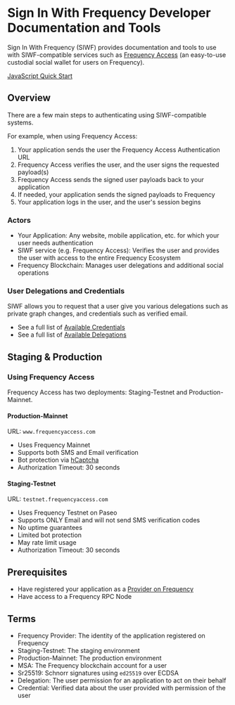 # Sign In With Frequency Developer Documentation and Tools

Sign In With Frequency (SIWF) provides documentation and tools to use with SIWF-compatible services such as [Frequency Access](https://frequencyaccess.com) (an easy-to-use custodial social wallet for users on Frequency).

[JavaScript Quick Start](./QuickStart.md)

## Overview

There are a few main steps to authenticating using SIWF-compatible systems.

For example, when using Frequency Access:

1. Your application sends the user the Frequency Access Authentication URL
2. Frequency Access verifies the user, and the user signs the requested payload(s)
3. Frequency Access sends the signed user payloads back to your application
4. If needed, your application sends the signed payloads to Frequency
5. Your application logs in the user, and the user's session begins

### Actors

- Your Application: Any website, mobile application, etc. for which your user needs authentication
- SIWF service (e.g. Frequency Access): Verifies the user and provides the user with access to the entire Frequency Ecosystem
- Frequency Blockchain: Manages user delegations and additional social operations

### User Delegations and Credentials

SIWF allows you to request that a user give you various delegations such as private graph changes, and credentials such as verified email.

- See a full list of [Available Credentials](./Credentials.md)
- See a full list of [Available Delegations](./Delegations.md)

## Staging & Production

### Using Frequency Access

Frequency Access has two deployments: Staging-Testnet and Production-Mainnet.

#### Production-Mainnet

URL: `www.frequencyaccess.com`

- Uses Frequency Mainnet
- Supports both SMS and Email verification
- Bot protection via [hCaptcha](https://www.hcaptcha.com/)
- Authorization Timeout: 30 seconds

#### Staging-Testnet

URL: `testnet.frequencyaccess.com`

- Uses Frequency Testnet on Paseo
- Supports ONLY Email and will not send SMS verification codes
- No uptime guarantees
- Limited bot protection
- May rate limit usage
- Authorization Timeout: 30 seconds

## Prerequisites

- Have registered your application as a [Provider on Frequency](https://provider.frequency.xyz)
- Have access to a Frequency RPC Node

## Terms

- Frequency Provider: The identity of the application registered on Frequency
- Staging-Testnet: The staging environment
- Production-Mainnet: The production environment
- MSA: The Frequency blockchain account for a user
- Sr25519: Schnorr signatures using `ed25519` over ECDSA
- Delegation: The user permission for an application to act on their behalf
- Credential: Verified data about the user provided with permission of the user
